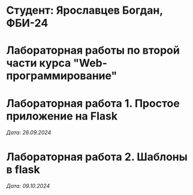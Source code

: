 # Студент: Ярославцев Богдан, ФБИ-24

# Лабораторная работы по второй части курса "Web-программирование"

# Лабораторная работа 1. Простое приложение на Flask 

*Дата: 26.09.2024*

# Лабораторная работа 2. Шаблоны в flask

*Дата: 09.10.2024*

